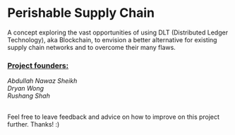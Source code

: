 # Perishable Supply Chain
A concept exploring the vast opportunities of using DLT (Distributed Ledger Technology), aka Blockchain, to envision a better alternative for existing supply chain networks and to overcome their many flaws.

<h3><b><u>Project founders:</u></b></h3> 
 <em>Abdullah Nawaz Sheikh</em> <br>
<em>Dryan Wong</em> <br>
<em>Rushang Shah</em> <br> 

<br>
<p>Feel free to leave feedback and advice on how to improve on this project further. Thanks! :)</p>
